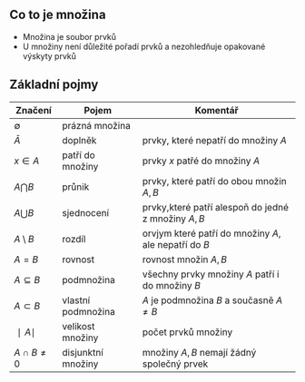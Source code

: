 ## Co to je množina
- Množina je soubor prvků
- U množiny není důležité pořadí prvků a nezohledňuje opakované výskyty prvků

## Základní pojmy
| Značení         | Pojem              | Komentář                                              |
| --------------- | ------------------ | ----------------------------------------------------- |
| $∅$             | prázná množina     |                                                       |
| $\bar{A}$       | doplněk            | prvky, které nepatří do množiny $A$                   |
| $x\in A$        | patří do množiny   | prvky $x$ patřé do množiny $A$                        |
| $A\bigcap B$    | průnik             | prvky, které patří do obou množin $A,B$               |
| $A\bigcup B$    | sjednocení         | prvky,které patří alespoň do jedné z množiny $A,B$    |
| $A \setminus B$ | rozdíl             | orvjym které patří do množiny $A$, ale nepatří do $B$ |
| $A=B$           | rovnost            | rovnost množin $A,B$                                  |
| $A\subseteq B$  | podmnožina         | všechny prvky množiny $A$ patří i do množiny $B$      |
| $A \subset B$   | vlastní podmnožina | $A$ je podmnožina $B$ a současně $A \ne B$            |
| $∣A∣$           | velikost množiny   | počet prvků množiny                                   |
|$A \cap B \ne 0$|disjunktní množiny|množiny $A,B$ nemají žádný společný prvek|

